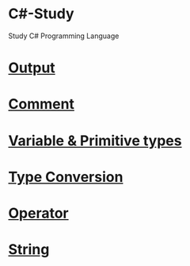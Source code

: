 # C#-Study
Study C# Programming Language

# [Output](https://github.com/mbsmbs/CSharpStudy/blob/master/Output/Output.md)

# [Comment](https://github.com/mbsmbs/CSharpStudy/blob/master/Comment/Comment.md)

# [Variable & Primitive types](https://github.com/mbsmbs/CSharpStudy/blob/master/Variable%26PrimitiveTypes/Variable%26PrimitiveTypes.md)

# [Type Conversion](https://github.com/mbsmbs/CSharpStudy/blob/master/TypeConversion/TypeConversion.md)

# [Operator](https://github.com/mbsmbs/CSharpStudy/blob/master/Operator/Operator.md)

# [String](https://github.com/mbsmbs/CSharpStudy/blob/master/String/String.md)

